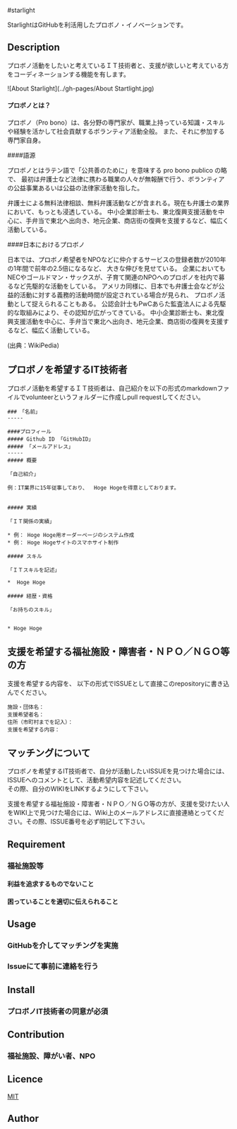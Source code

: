 #starlight

StarlightはGitHubを利活用したプロボノ・イノベーションです。

## Description

プロボノ活動をしたいと考えているＩＴ技術者と、支援が欲しいと考えている方をコーディネーションする機能を有します。

![About Starlight](../gh-pages/About Startlight.jpg)


#### プロボノとは？

プロボノ（Pro bono）は、各分野の専門家が、職業上持っている知識・スキルや経験を活かして社会貢献するボランティア活動全般。
また、それに参加する専門家自身。

####語源

プロボノとはラテン語で「公共善のために」を意味する pro bono publico の略で、
最初は弁護士など法律に携わる職業の人々が無報酬で行う、ボランティアの公益事業あるいは公益の法律家活動を指した。

弁護士による無料法律相談、無料弁護活動などが含まれる。現在も弁護士の業界において、もっとも浸透している。
中小企業診断士も、東北復興支援活動を中心に、手弁当で東北へ出向き、地元企業、商店街の復興を支援するなど、幅広く活動している。

####日本におけるプロボノ

日本では、プロボノ希望者をNPOなどに仲介するサービスの登録者数が2010年の1年間で前年の2.5倍になるなど、
大きな伸びを見せている。
企業においてもNECやゴールドマン・サックスが、子育て関連のNPOへのプロボノを社内で募るなど先駆的な活動をしている。
アメリカ同様に、日本でも弁護士会などが公益的活動に対する義務的活動時間が設定されている場合が見られ、
プロボノ活動として捉えられることもある。
公認会計士もPwCあらた監査法人による先駆的な取組みにより、その認知が広がってきている。 
中小企業診断士も、東北復興支援活動を中心に、手弁当で東北へ出向き、地元企業、商店街の復興を支援するなど、幅広く活動している。

(出典：WikiPedia)

## プロボノを希望するIT技術者

プロボノ活動を希望するＩＴ技術者は、自己紹介を以下の形式のmarkdownファイルでvolunteerというフォルダーに作成しpull requestしてください。  

```
###　「名前」
-----

####プロフィール
##### Github ID 「GitHubID」
##### 「メールアドレス」
-----
##### 概要  

「自己紹介」

例：IT業界に15年従事しており、  Hoge Hogeを得意としております。  


##### 実績

「ＩＴ関係の実績」

* 例： Hoge Hoge用オーダーページのシステム作成
* 例： Hoge Hogeサイトのスマホサイト制作

##### スキル

「ＩＴスキルを記述」

*  Hoge Hoge

##### 経歴・資格

「お持ちのスキル」


* Hoge Hoge

```




## 支援を希望する福祉施設・障害者・ＮＰＯ／ＮＧＯ等の方

支援を希望する内容を、 以下の形式でISSUEとして直接このrepositoryに書き込んでください。

```
施設・団体名：
支援希望者名：
住所（市町村までを記入）：
支援を希望する内容：

```

## マッチングについて

プロボノを希望するIT技術者で、自分が活動したいISSUEを見つけた場合には、ISSUEへのコメントとして、活動希望内容を記述してください。  
その際、自分のWIKIをLINKするようにして下さい。  
  
支援を希望する福祉施設・障害者・ＮＰＯ／ＮＧＯ等の方が、支援を受けたい人をWIKI上で見つけた場合には、Wiki上のメールアドレスに直接連絡とってください。その際、ISSUE番号を必ず明記して下さい。




## Requirement



### 福祉施設等
#### 利益を追求するものでないこと
#### 困っていることを適切に伝えられること






## Usage

### GitHubを介してマッチングを実施
### Issueにて事前に連絡を行う

## Install

### プロボノIT技術者の同意が必須

## Contribution

### 福祉施設、障がい者、NPO

## Licence

[MIT](https://github.com/tcnksm/tool/blob/master/LICENCE)

## Author

